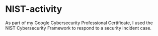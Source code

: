 # NIST-activity
As part of my Google Cybersecurity Professional Certificate, I used the NIST Cybersecurity Framework to respond to a security incident case.
